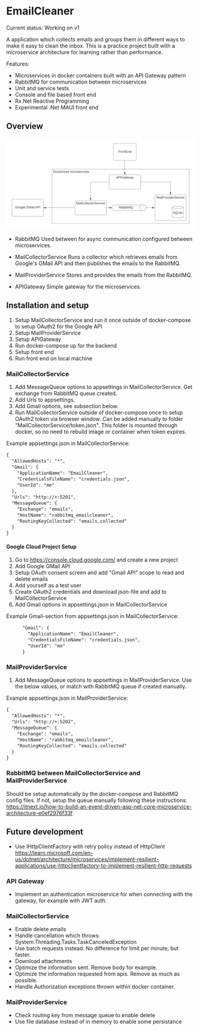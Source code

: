 # EmailCleaner

Current status: Working on v1

A application which collects emails and groups them in different ways to make it easy to clean the inbox.
This is a practice project built with a microservice architecture for learning rather than performance.

Features: 
- Microservices in docker containers built with an API Gateway pattern
- RabbitMQ for communication between microservices
- Unit and service tests
- Console and file based front end
- Rx.Net Reactive Programming
- Experimental .Net MAUI front end

## Overview

![Solution Flowchart](EmailCleaner_Overview.png)

- RabbitMQ 
Used between for async communication configured between microservices.

- MailCollectorService 
Runs a collector which retrieves emails from Google's GMail API and then publishes the emails to the RabbitMQ.

- MailProviderService 
Stores and provides the emails from the RabbitMQ.

- APIGateway 
Simple gateway for the microservices.


## Installation and setup

1. Setup MailCollectorService and run it once outside of docker-compose to setup OAuth2 for the Google API 
2. Setup MailProviderService
3. Setup APIGateway
4. Run docker-compose up for the backend
5. Setup front end
6. Run front end on local machine

### MailCollectorService

1. Add MessageQueue options to appsettings in MailCollectorService. Get exchange from RabbitMQ queue created.
2. Add Urls to appsettings.
3. Add Gmail options, see subsection below.
4. Run MailCollectorService outside of docker-compose once to setup OAuth2 token via browser window.
Can be added manually to folder "MailCollectorService/token.json". This folder is mounted through docker, 
so no need to rebuild image or container when token expires.

Example appsettings.json in MailCollectorService:
```
{
  "AllowedHosts": "*",
  "Gmail": {
    "ApplicationName": "EmailCleaner",
    "CredentialsFileName": "credentials.json",
    "UserId": "me"
  },
  "Urls": "http://+:5201",
  "MessageQueue": {
    "Exchange": "emails",
    "HostName": "rabbitmq_emailcleaner",
    "RoutingKeyCollected": "emails.collected"
  }
}
```


#### Google Cloud Project Setup

1. Go to https://console.cloud.google.com/ and create a new project
2. Add Google GMail API
3. Setup OAuth consent screen and add "Gmail API" scope to read and delete emails
4. Add yourself as a test user
5. Create OAuth2 credentials and download json-file and add to MailCollectorService
6. Add Gmail options in appsettings.json in MailCollectorService

Example Gmail-section from appsettings.json in MailCollectorService:
```
      "Gmail": {
        "ApplicationName": "EmailCleaner",
        "CredentialsFileName": "credentials.json",
        "UserId": "me"
      }
```

### MailProviderService

1. Add MessageQueue options to appsettings in MailProviderService. Use the below values, or match with RabbitMQ queue if created manually.

Example appsettings.json in MailProviderService:
```
{
  "AllowedHosts": "*",
  "Urls": "http://+:5202",
  "MessageQueue": {
    "Exchange": "emails",
    "HostName": "rabbitmq_emailcleaner",
    "RoutingKeyCollected": "emails.collected"
  }
}
```

### RabbitMQ between MailCollectorService and MailProviderService

Should be setup automatically by the docker-compose and RabbitMQ config files.
If not, setup the queue manually following these instructions:
https://itnext.io/how-to-build-an-event-driven-asp-net-core-microservice-architecture-e0ef2976f33f

## Future development

- Use IHttpClientFactory with retry policy instead of HttpClient
https://learn.microsoft.com/en-us/dotnet/architecture/microservices/implement-resilient-applications/use-httpclientfactory-to-implement-resilient-http-requests

### API Gateway

- Implement an authentication microservice for when connecting with the gateway, for example with JWT auth.

### MailCollectorService

- Enable delete emails
- Handle cancellation which throws: System.Threading.Tasks.TaskCanceledException
- Use batch requests instead. No difference for limit per minute, but faster.
- Download attachments
- Optimize the information sent. Remove body for example.
- Optimize the information requested from apis. Remove as much as possible.
- Handle Authorization exceptions thrown within docker container.

### MailProviderService

- Check routing key from message queue to enable delete
- Use file database instead of in memory to enable some persistance

